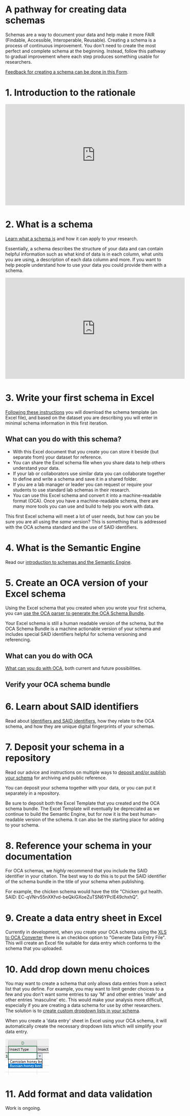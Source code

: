 # A pathway for creating data schemas

Schemas are a way to document your data and help make it more FAIR (Findable, Accessible, Interoperable, Reusable). Creating a schema is a process of continuous improvement. You don't need to create the most perfect and complete schema at the beginning. Instead, follow this pathway to gradual improvement where each step produces something usable for researchers.

[Feedback for creating a schema can be done in this Form](https://forms.office.com/Pages/ResponsePage.aspx?id=K6Fivq0soUml-oX08xVqfcxKJkze2nVHnEbvp9MCrIhUMjY3R0tTUDRTTU42RlBXMlAzRzdTSlo3RiQlQCN0PWcu).

# 1. Introduction to the rationale
<iframe width="560" height="315" src="https://www.youtube.com/embed/s4F1kEYeVEc" title="YouTube video player" frameborder="0" allow="accelerometer; autoplay; clipboard-write; encrypted-media; gyroscope; picture-in-picture" allowfullscreen></iframe>

# 2. What is a schema

[Learn what a schema is](what_is_a_schema.md) and how it can apply to your research.

Essentially, a schema describes the structure of your data and can contain helpful information such as what kind of data is in each column, what units you are using, a description of each data column and more. If you want to help people understand how to use your data you could provide them with a schema.
<iframe width="560" height="315" src="https://www.youtube.com/embed/r8VIIBWmL_k" title="YouTube video player" frameborder="0" allow="accelerometer; autoplay; clipboard-write; encrypted-media; gyroscope; picture-in-picture; web-share" allowfullscreen></iframe>

# 3. Write your first schema in Excel

[Following these instructions](create_first_schema.md) you will download the schema template (an Excel file), and based on the dataset you are describing you will enter in minimal schema information in this first iteration.

## What can you do with this schema?
* With this Excel document that you create you can store it beside (but separate from) your dataset for reference. 
* You can share the Excel schema file when you share data to help others understand your data.
* If your lab or collaborators use similar data you can collaborate together to define and write a schema and save it in a shared folder.
* If you are a lab manager or leader you can request or require your students to use standard lab schemas in their research.
* You can use this Excel schema and convert it into a machine-readable format (OCA). Once you have a machine-readable schema, there are many more tools you can use and build to help you work with data.

This first Excel schema will meet a lot of user needs, but how can you be sure you are all using the *same* version? This is something that is addressed with the OCA schema standard and the use of SAID identifiers.

# 4. What is the Semantic Engine

Read our [introduction to schemas and the Semantic Engine](semantic_engine.md).

# 5. Create an OCA version of your Excel schema

Using the Excel schema that you created when you wrote your first schema, you can [use the OCA parser to generate the OCA Schema Bundle](parse_OCA_schema.md).

Your Excel schema is still a human readable version of the schema, but the OCA Schema Bundle is a machine actionable version of your schema and includes special SAID identifiers helpful for schema versioning and referencing.

## What can you do with OCA

[What can you do with OCA](what_can_you_do_with_OCA.md), both current and future possibilities.

## Verify your OCA schema bundle

# 6. Learn about SAID identifiers

Read about [Identifiers and SAID identifiers](identifiers_and_saids.md), how they relate to the OCA schema, and how they are unique digital fingerprints of your schemas.

# 7. Deposit your schema in a repository

Read our advice and instructions on multiple ways to [deposit and/or publish your schema](deposit_schema.md) for archiving and public reference.

You can deposit your schema together with your data, or you can put it separately in a repository.

Be sure to deposit both the Excel Template that you created and the OCA schema bundle. The Excel Template will eventually be depreciated as we continue to build the Semantic Engine, but for now it is the best human-readable version of the schema. It can also be the starting place for adding to your schema.

# 8. Reference your schema in your documentation

For OCA schemas, we *highly* recommend that you include the SAID identifier in your citation. The best way to do this is to put the SAID identifier of the schema bundle in the title of your schema when publishing. 

For example, the chicken schema would have the title "Chicken gut health. SAID: EC-qVNrv55nXKfvd-beQkiGXoeZuTSN6YPcIE49chxhQ".

# 9. Create a data entry sheet in Excel

Currently in development, when you create your OCA schema using the [XLS to OCA Converter](https://browser.oca.argo.colossi.network/#/) there is an checkbox option 
to "Generate Data Entry File". This will create an Excel file suitable for data entry which conforms to the schema that you uploaded.

# 10. Add drop down menu choices

You may want to create a schema that only allows data entries from a select list that you define. For example, you may want to limit gender choices to a few and you don't want some entries to say 'M' and other entries 'male' and other entries 'masculine' etc. This would make your analysis more difficult, especially if you are creating a data schema for use by other researchers. The solution is to [create custom dropdown lists in your schema](drop_down_list_instructions.md).

When you create a 'data entry' sheet in Excel using your OCA schema, it will automatically create the necessary dropdown lists which will simplify your data entry.

![example dropdown menu for different bee species](/pictures/Bee_drop_down_example.PNG)

# 11. Add format and data validation 

Work is ongoing.
